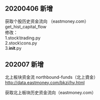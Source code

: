 ## 20200406 新增
获取个股历史资金流向    （eastmoney.com）  
get_hist_capital_flow  
修改：  
1.stock\trading.py   
2.stock\cons.py   
3.__init__.py  

## 202007 新增  
北上板块资金流   northbound-funds（北上資金）  
http://data.eastmoney.com/bkzj/hy.html  

获取北上板块历史资金流向（eastmoney.com）  
